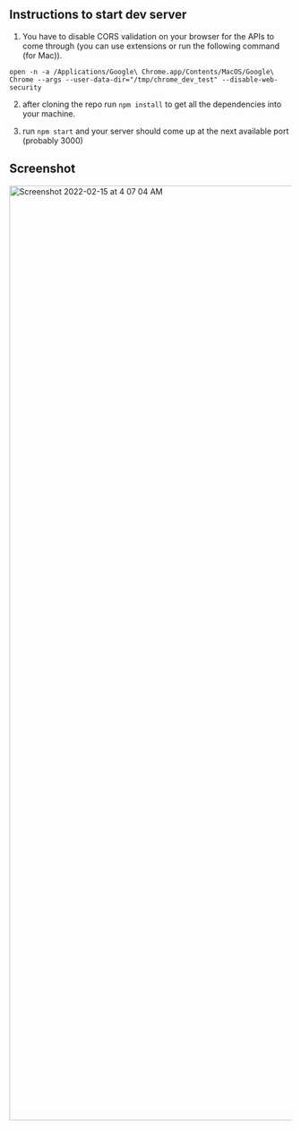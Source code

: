 ## Instructions to start dev server

1. You have to disable CORS validation on your browser for the APIs to come through (you can use extensions or run the following command (for Mac)).

  `open -n -a /Applications/Google\ Chrome.app/Contents/MacOS/Google\ Chrome --args --user-data-dir="/tmp/chrome_dev_test" --disable-web-security`

2. after cloning the repo run `npm install` to get all the dependencies into your machine.

3. run `npm start` and your server should come up at the next available port (probably 3000)


## Screenshot

<img width="1669" alt="Screenshot 2022-02-15 at 4 07 04 AM" src="https://user-images.githubusercontent.com/35900772/153958343-0e1afdd0-362c-425c-985e-ef900d1331b0.png">

